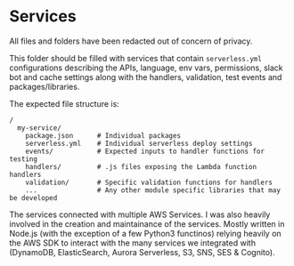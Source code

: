 # Services
All files and folders have been redacted out of concern of privacy.

This folder should be filled with services that contain `serverless.yml` configurations describing the APIs, language, env vars, permissions, slack bot and cache settings along with the handlers, validation, test events and packages/libraries.

The expected file structure is:
```
/
  my-service/
    package.json      # Individual packages
    serverless.yml    # Individual serverless deploy settings
    events/           # Expected inputs to handler functions for testing
    handlers/         # .js files exposing the Lambda function handlers
    validation/       # Specific validation functions for handlers
    ...               # Any other module specific libraries that may be developed
```

The services connected with multiple AWS Services. I was also heavily involved in the creation and maintainance of the services. Mostly written in Node.js (with the exception of a few Python3 functinos) relying heavily on the AWS SDK to interact with the many services we integrated with (DynamoDB, ElasticSearch, Aurora Serverless, S3, SNS, SES & Cognito).